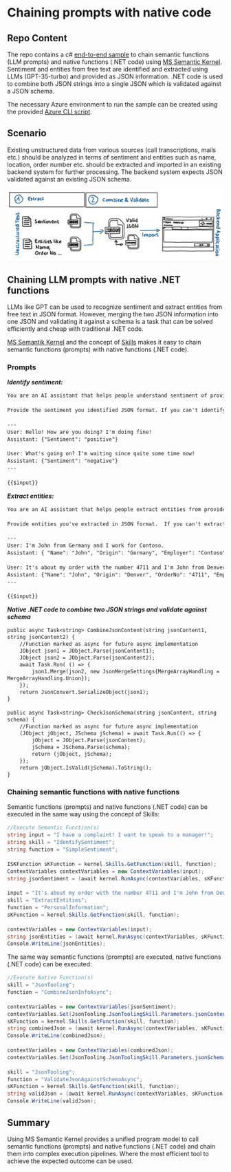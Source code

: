 # Chaining prompts with native code

## Repo Content

The repo contains a c# [end-to-end sample](./src/README.md) to chain semantic functions (LLM prompts) and native functions (.NET code) using [MS Semantic Kernel](https://learn.microsoft.com/en-us/semantic-kernel/overview/). Sentiment and entities from free text are identified and extracted using LLMs (GPT-35-turbo) and provided as JSON information. .NET code is used to combine both JSON strings into a single JSON which is validated against a JSON schema.

The necessary Azure environment to run the sample can be created using the provided [Azure CLI script](./src/CreateEnv/CreateEnv.azcli).

## Scenario

Existing unstructured data from various sources (call transcriptions, mails etc.) should be analyzed in terms of sentiment and entities such as name, location, order number etc. should be extracted and imported in an existing backend system for further processing. The backend system expects JSON validated against an existing JSON schema.

![Scenario Overview](media/img/ScenarioOverview.png)

## Chaining LLM prompts with native .NET functions

LLMs like GPT can be used to recognize sentiment and extract entities from free text in JSON format. However, merging the two JSON information into one JSON and validating it against a schema is a task that can be solved efficiently and cheap with traditional .NET code.

[MS Semantik Kernel](https://learn.microsoft.com/en-us/semantic-kernel/overview/) and the concept of [Skills](https://github.com/microsoft/semantic-kernel/blob/main/docs/SKILLS.md) makes it easy to chain semantic functions (prompts) with native functions (.NET code).

### Prompts

***Identify sentiment:***

```md
You are an AI assistant that helps people understand sentiment of provided free text information. 

Provide the sentiment you identified JSON format. If you can't identify the sentiment answer with { "Sentiment": "not available" }

---
User: Hello! How are you doing? I'm doing fine!
Assistant: {"Sentiment": "positive"}

User: What's going on? I'm waiting since quite some time now!
Assistant: {"Sentiment": "negative"} 
---

{{$input}}

```

 ***Extract entities:***

```md
You are an AI assistant that helps people extract entities from provided free text information.

Provide entities you've extracted in JSON format.  If you can't extract entities do not create or produce output. Just answer with "{}"

---
User: I'm John from Germany and I work for Contoso.
Assistant: { "Name": "John", "Origin": "Germany", "Employer": "Contoso"}

User: It's about my order with the number 4711 and I'm John from Denver.
Assistant: {"Name": "John", "Origin": "Denver", "OrderNo": "4711", "Employer": ""} 
---

{{$input}}
```

***Native .NET code to combine two JSON strings and validate against schema***

```csharp-interactive
public async Task<string> CombineJsonContent(string jsonContent1, string jsonContent2) {
    //Function marked as async for future async implementation
    JObject json1 = JObject.Parse(jsonContent1);
    JObject json2 = JObject.Parse(jsonContent2);
    await Task.Run( () => {
        json1.Merge(json2, new JsonMergeSettings{MergeArrayHandling = MergeArrayHandling.Union});
    });
    return JsonConvert.SerializeObject(json1);
}

public async Task<string> CheckJsonSchema(string jsonContent, string schema) {
    //Function marked as async for future async implementation
    (JObject jObject, JSchema jSchema) = await Task.Run(() => {
        jObject = JObject.Parse(jsonContent);
        jSchema = JSchema.Parse(schema);
        return (jObject, jSchema); 
    });
    return jObject.IsValid(jSchema).ToString();
}
```

### Chaining semantic functions with native functions

Semantic functions (prompts) and native functions (.NET code) can be executed in the same way using the concept of Skills:

```csharp
//Execute Semantic Function(s)
string input = "I have a complaint! I want to speak to a manager!";
string skill = "IdentifySentiment";
string function = "SimpleSentiment";

ISKFunction sKFunction = kernel.Skills.GetFunction(skill, function); 
ContextVariables contextVariables = new ContextVariables(input); 
string jsonSentiment = (await kernel.RunAsync(contextVariables, sKFunction)).Result;

input = "It's about my order with the number 4711 and I'm John from Denver.";
skill = "ExtractEntities";
function = "PersonalInformation";
sKFunction = kernel.Skills.GetFunction(skill, function); 

contextVariables = new ContextVariables(input); 
string jsonEntities = (await kernel.RunAsync(contextVariables, sKFunction)).Result;
Console.WriteLine(jsonEntities);
```

The same way semantic functions (prompts) are executed, native functions (.NET code) can be executed: 

```csharp
//Execute Native Function(s)
skill = "JsonTooling";
function = "CombineJsonInfoAsync";

contextVariables = new ContextVariables(jsonSentiment);
contextVariables.Set(JsonTooling.JsonToolingSkill.Parameters.jsonContent2, jsonEntities); 
sKFunction = kernel.Skills.GetFunction(skill, function); 
string combinedJson = (await kernel.RunAsync(contextVariables, sKFunction)).Result;
Console.WriteLine(combinedJson);

contextVariables = new ContextVariables(combinedJson);
contextVariables.Set(JsonTooling.JsonToolingSkill.Parameters.jsonSchemaDefinition, _jsonSchema);

skill = "JsonTooling";
function = "ValidateJsonAgainstSchemaAsync";
sKFunction = kernel.Skills.GetFunction(skill, function); 
string validJson = (await kernel.RunAsync(contextVariables, sKFunction)).Result;
Console.WriteLine(validJson);
```

## Summary

Using MS Semantic Kernel provides a unified program model to call semantic functions (prompts) and native functions (.NET code) and chain them into complex execution pipelines. Where the most efficient tool to achieve the expected outcome can be used.
